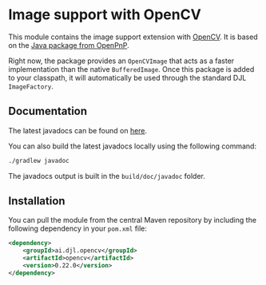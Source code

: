 # Image support with OpenCV

This module contains the image support extension with [OpenCV](https://opencv.org/). It is based on the [Java package from OpenPnP](https://github.com/openpnp/opencv).

Right now, the package provides an `OpenCVImage` that acts as a faster implementation than the native `BufferedImage`. Once this package is added to your classpath, it will automatically be used through the standard DJL `ImageFactory`.

## Documentation

The latest javadocs can be found on [here](https://javadoc.io/doc/ai.djl.opencv/opencv/latest/index.html).

You can also build the latest javadocs locally using the following command:

```sh
./gradlew javadoc
```
The javadocs output is built in the `build/doc/javadoc` folder.

## Installation

You can pull the module from the central Maven repository by including the following dependency in your `pom.xml` file:

```xml
<dependency>
    <groupId>ai.djl.opencv</groupId>
    <artifactId>opencv</artifactId>
    <version>0.22.0</version>
</dependency>
```
